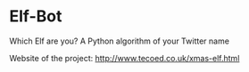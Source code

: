 Elf-Bot
=======

Which Elf are you? A Python algorithm of your Twitter name

Website of the project: http://www.tecoed.co.uk/xmas-elf.html


